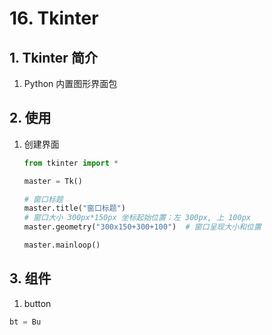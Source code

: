 # 16. Tkinter

## 1. Tkinter 简介

1. Python 内置图形界面包

## 2. 使用

1. 创建界面

    ```python
    from tkinter import *

    master = Tk()

    # 窗口标题
    master.title("窗口标题")
    # 窗口大小 300px*150px 坐标起始位置：左 300px, 上 100px
    master.geometry("300x150+300+100")  # 窗口呈现大小和位置

    master.mainloop()
    ```

## 3. 组件

1. button

```python
bt = Bu
```
